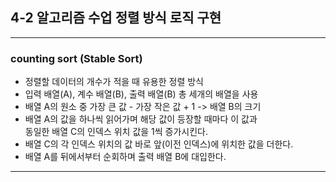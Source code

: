 ## 4-2 알고리즘 수업 정렬 방식 로직 구현
---
### counting sort (Stable Sort)
- 정렬할 데이터의 개수가 적을 때 유용한 정렬 방식
- 입력 배열(A), 계수 배열(B), 출력 배열(B) 총 세개의 배열을 사용
- 배열 A의 원소 중 가장 큰 값 - 가장 작은 값 + 1 -> 배열 B의 크기
- 배열 A의 값을 하나씩 읽어가며 해당 값이 등장할 때마다 이 값과<br> 
  동일한 배열 C의 인덱스 위치 값을 1씩 증가시킨다.
- 배열 C의 각 인덱스 위치의 값 바로 앞(이전 인덱스)에 위치한 값을 더한다.
- 배열 A를 뒤에서부터 순회하며 출력 배열 B에 대입한다.
---

